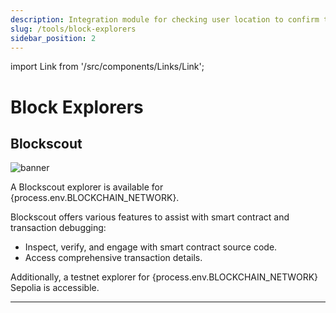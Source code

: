 ```yaml
---
description: Integration module for checking user location to confirm transactions.
slug: /tools/block-explorers
sidebar_position: 2
---
```


import Link from '/src/components/Links/Link';

# Block Explorers

## Blockscout

<img src="../img/explorer.png" title="banner" />

A Blockscout explorer is available for <Link url={process.env.BLOCK_EXPLORER_MAINNET}>{process.env.BLOCKCHAIN_NETWORK}</Link>.

Blockscout offers various features to assist with smart contract and transaction debugging:

- Inspect, verify, and engage with smart contract source code.
- Access comprehensive transaction details.

Additionally, a testnet explorer for <Link url={process.env.BLOCK_EXPLORER_TESTNET}>{process.env.BLOCKCHAIN_NETWORK} Sepolia</Link> is accessible.

---